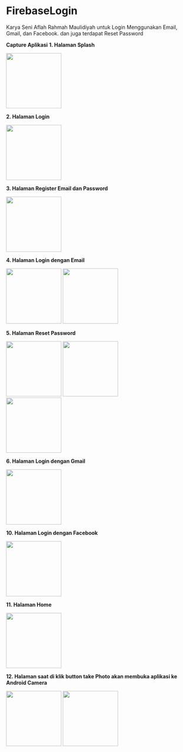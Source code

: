 # FirebaseLogin
Karya Seni Aflah Rahmah Maulidiyah untuk Login Menggunakan Email, Gmail, dan Facebook. dan juga terdapat Reset Password

**Capture Aplikasi**
**1. Halaman Splash** 

<img src="https://user-images.githubusercontent.com/45988114/68311881-cc65f980-00e4-11ea-98a0-172b29795ed4.png" width="150">

**2. Halaman Login**

<img src ="https://user-images.githubusercontent.com/45988114/68311953-e6074100-00e4-11ea-94e2-42b9962b6675.png" width="150">

**3. Halaman Register Email dan Password**

<img src="https://user-images.githubusercontent.com/45988114/68312000-fb7c6b00-00e4-11ea-8348-001acc87e470.png" width="150">

**4. Halaman Login dengan Email**

<img src="https://user-images.githubusercontent.com/45988114/68312054-1222c200-00e5-11ea-9fc6-e6c57df015fc.png" width="150">  <img src="https://user-images.githubusercontent.com/45988114/68312135-2e266380-00e5-11ea-935e-ed420ab96edb.png" width="150">

**5. Halaman Reset Password**

<img src="https://user-images.githubusercontent.com/45988114/68312398-9117fa80-00e5-11ea-8c5f-c8aada534e11.png" width="150">  <img src="https://user-images.githubusercontent.com/45988114/68312418-99703580-00e5-11ea-9c2b-f1a41252839a.png" width="150">  
<img src="(https://user-images.githubusercontent.com/45988114/68312437-a42aca80-00e5-11ea-9036-6e82527d83e8.png" width="150">

**6. Halaman Login dengan Gmail**

<img src="https://user-images.githubusercontent.com/45988114/68312470-aee55f80-00e5-11ea-8d99-71a99db8df0a.png" width="150">

**10. Halaman Login dengan Facebook**

<img src="https://user-images.githubusercontent.com/45988114/68312493-b7d63100-00e5-11ea-9871-615487bcf3bd.png" width="150">

**11. Halaman Home**

<img src="https://user-images.githubusercontent.com/45988114/68312518-be64a880-00e5-11ea-870e-ac6f6bae2052.png" width="150">

**12. Halaman saat di klik button take Photo akan membuka aplikasi ke Android Camera**

<img src="https://user-images.githubusercontent.com/45988114/68312543-ca506a80-00e5-11ea-86e9-c9045614abce.png" width="150">  <img src="https://user-images.githubusercontent.com/45988114/68312573-d63c2c80-00e5-11ea-954e-f7c6768ff1b3.png" width="150">
